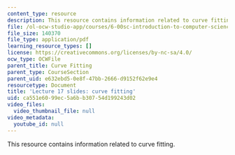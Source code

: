 ```yaml
---
content_type: resource
description: This resource contains information related to curve fitting.
file: /ol-ocw-studio-app/courses/6-00sc-introduction-to-computer-science-and-programming-spring-2011/ca551e6099ec5a6bb30754d199243d02_MIT6_00SCS11_lec17_slides.pdf
file_size: 140370
file_type: application/pdf
learning_resource_types: []
license: https://creativecommons.org/licenses/by-nc-sa/4.0/
ocw_type: OCWFile
parent_title: Curve Fitting
parent_type: CourseSection
parent_uid: e632ebd5-0e8f-47bb-2666-d9152f62e9e4
resourcetype: Document
title: 'Lecture 17 slides: curve fitting'
uid: ca551e60-99ec-5a6b-b307-54d199243d02
video_files:
  video_thumbnail_file: null
video_metadata:
  youtube_id: null
---
```

This resource contains information related to curve fitting.